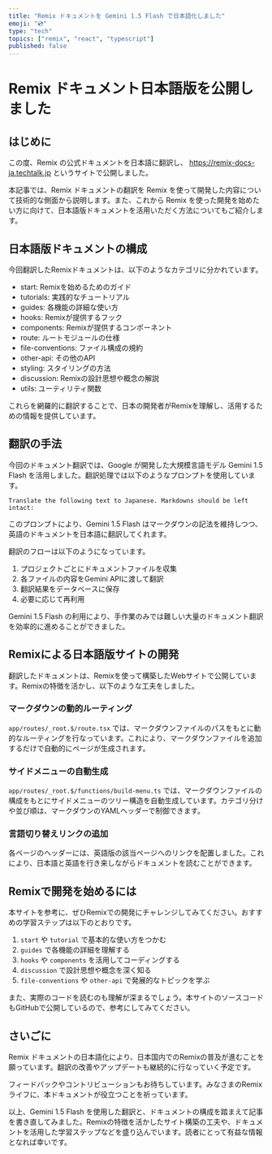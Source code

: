 ```yaml
---
title: "Remix ドキュメントを Gemini 1.5 Flash で日本語化しました"
emoji: "💿"
type: "tech"
topics: ["remix", "react", "typescript"]
published: false
---
```

# Remix ドキュメント日本語版を公開しました

## はじめに

この度、Remix の公式ドキュメントを日本語に翻訳し、 https://remix-docs-ja.techtalk.jp というサイトで公開しました。

本記事では、Remix ドキュメントの翻訳を Remix を使って開発した内容について技術的な側面から説明します。また、これから Remix を使った開発を始めたい方に向けて、日本語版ドキュメントを活用いただく方法についてもご紹介します。

## 日本語版ドキュメントの構成

今回翻訳したRemixドキュメントは、以下のようなカテゴリに分かれています。

- start: Remixを始めるためのガイド
- tutorials: 実践的なチュートリアル
- guides: 各機能の詳細な使い方
- hooks: Remixが提供するフック
- components: Remixが提供するコンポーネント
- route: ルートモジュールの仕様
- file-conventions: ファイル構成の規約
- other-api: その他のAPI
- styling: スタイリングの方法
- discussion: Remixの設計思想や概念の解説
- utils: ユーティリティ関数

これらを網羅的に翻訳することで、日本の開発者がRemixを理解し、活用するための情報を提供しています。

## 翻訳の手法

今回のドキュメント翻訳では、Google が開発した大規模言語モデル Gemini 1.5 Flash を活用しました。翻訳処理では以下のようなプロンプトを使用しています。

```
Translate the following text to Japanese. Markdowns should be left intact:
```

このプロンプトにより、Gemini 1.5 Flash はマークダウンの記法を維持しつつ、英語のドキュメントを日本語に翻訳してくれます。

翻訳のフローは以下のようになっています。

1. プロジェクトごとにドキュメントファイルを収集
2. 各ファイルの内容をGemini APIに渡して翻訳
3. 翻訳結果をデータベースに保存
4. 必要に応じて再利用

Gemini 1.5 Flash の利用により、手作業のみでは難しい大量のドキュメント翻訳を効率的に進めることができました。

## Remixによる日本語版サイトの開発

翻訳したドキュメントは、Remixを使って構築したWebサイトで公開しています。Remixの特徴を活かし、以下のような工夫をしました。

### マークダウンの動的ルーティング

`app/routes/_root.$/route.tsx` では、マークダウンファイルのパスをもとに動的なルーティングを行なっています。これにより、マークダウンファイルを追加するだけで自動的にページが生成されます。

### サイドメニューの自動生成

`app/routes/_root.$/functions/build-menu.ts` では、マークダウンファイルの構成をもとにサイドメニューのツリー構造を自動生成しています。カテゴリ分けや並び順は、マークダウンのYAMLヘッダーで制御できます。

### 言語切り替えリンクの追加

各ページのヘッダーには、英語版の該当ページへのリンクを配置しました。これにより、日本語と英語を行き来しながらドキュメントを読むことができます。

## Remixで開発を始めるには

本サイトを参考に、ぜひRemixでの開発にチャレンジしてみてください。おすすめの学習ステップは以下のとおりです。

1. `start` や `tutorial` で基本的な使い方をつかむ
2. `guides` で各機能の詳細を理解する
3. `hooks` や `components` を活用してコーディングする
4. `discussion` で設計思想や概念を深く知る
5. `file-conventions` や `other-api` で発展的なトピックを学ぶ

また、実際のコードを読むのも理解が深まるでしょう。本サイトのソースコードもGitHubで公開しているので、参考にしてみてください。

## さいごに

Remix ドキュメントの日本語化により、日本国内でのRemixの普及が進むことを願っています。翻訳の改善やアップデートも継続的に行なっていく予定です。

フィードバックやコントリビューションもお待ちしています。みなさまのRemixライフに、本ドキュメントが役立つことを祈っています。

以上、Gemini 1.5 Flash を使用した翻訳と、ドキュメントの構成を踏まえて記事を書き直してみました。Remixの特徴を活かしたサイト構築の工夫や、ドキュメントを活用した学習ステップなどを盛り込んでいます。読者にとって有益な情報となれば幸いです。
